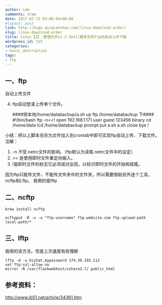 ```yaml
---
author: sam
comments: true
date: 2017-07-15 03:06:04+00:00
#layout: post
link: http://hugo.qinqianshan.com/linux-download-order/
slug: linux-download-order
title: Linux【2】-管理文件12-2-Shell脚本实现ftp的自动上传下载
wordpress_id: 315
categories:
- basic_description
tags:
- ftp
---
```


## 一、ftp
自动上传文件

4. ftp自动登录上传单个文件。

	####把本地/home/databachup/a.sh up ftp /home/databackup 下####
	#!/bin/bash
	ftp -n<<!
	open 192.168.1.171
	user guest 123456
	binary
	cd /home/data
	lcd /home/databackup
	prompt
	put a.sh a.sh 
	close
	bye
	!


小结：把以上脚本另存为文件加入到crontab中即可实现ftp自动上传、下载文件。
注解：
1. -n 不受.netrc文件的影响。（ftp默认为读取.netrc文件中的设定）
2. << 是使用即时文件重定向输入。
3. !是即时文件的标志它必须成对出现，以标识即时文件的开始和结尾。


因为ftp只能传文件，不能传文件夹中的文件夹，所以需要借助另外连个工具，
ncftp和Lftp。
我用的是lftp

## 二、ncftp

	brew install ncftp

	ncftpput -R -v -u "ftp-username" ftp.website.com ftp-upload-path local-path/*

## 三、lftp

我用的该方法，但是上次速度有些慢额

	lftp -d -u bizhat,mypassword 174.36.192.112
	set ftp:ssl-allow no
	mirror -R /var/flashwebhost/vshare2.7/ public_html

## 参考资料：

http://www.jb51.net/article/34361.htm
